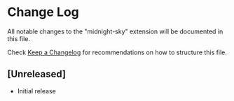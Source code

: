 # Change Log

All notable changes to the "midnight-sky" extension will be documented in this file.

Check [Keep a Changelog](http://keepachangelog.com/) for recommendations on how to structure this file.

## [Unreleased]

- Initial release
